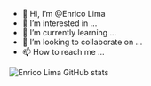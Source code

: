 - 👋 Hi, I’m @Enrico Lima
- 👀 I’m interested in ...
- 🌱 I’m currently learning ...
- 💞️ I’m looking to collaborate on ...
- 📫 How to reach me ...

![Enrico Lima GitHub stats](https://github-readme-stats.vercel.app/api?username=enricoli&?theme=great-gatsby&show_icons=true?)

<!---
EnricoLi/EnricoLi is a ✨ special ✨ repository because its `README.md` (this file) appears on your GitHub profile.
You can click the Preview link to take a look at your changes.
--->
